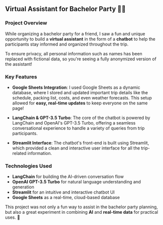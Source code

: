 ## Virtual Assistant for Bachelor Party 🎉🤖

### Project Overview

While organizing a bachelor party for a friend, I saw a fun and unique opportunity to build a **virtual assistant** in the form of a **chatbot** to help the participants stay informed and organized throughout the trip.

To ensure privacy, all personal information such as names has been replaced with fictional data, so you're seeing a fully anonymized version of the assistant!

### Key Features
- **Google Sheets Integration**: I used Google Sheets as a dynamic database, where I stored and updated important trip details like the schedule, packing list, costs, and even weather forecasts. This setup allowed for **easy, real-time updates** to keep everyone on the same page!
  
- **LangChain & GPT-3.5 Turbo**: The core of the chatbot is powered by LangChain and OpenAI's GPT-3.5 Turbo, offering a seamless conversational experience to handle a variety of queries from trip participants.

- **Streamlit Interface**: The chatbot's front-end is built using Streamlit, which provided a clean and interactive user interface for all the trip-related information.

### Technologies Used
- **LangChain** for building the AI-driven conversation flow
- **OpenAI GPT-3.5 Turbo** for natural language understanding and generation
- **Streamlit** for an intuitive and interactive chatbot UI
- **Google Sheets** as a real-time, cloud-based database

This project was not only a fun way to assist in the bachelor party planning, but also a great experiment in combining **AI** and **real-time data** for practical uses. 🚀
